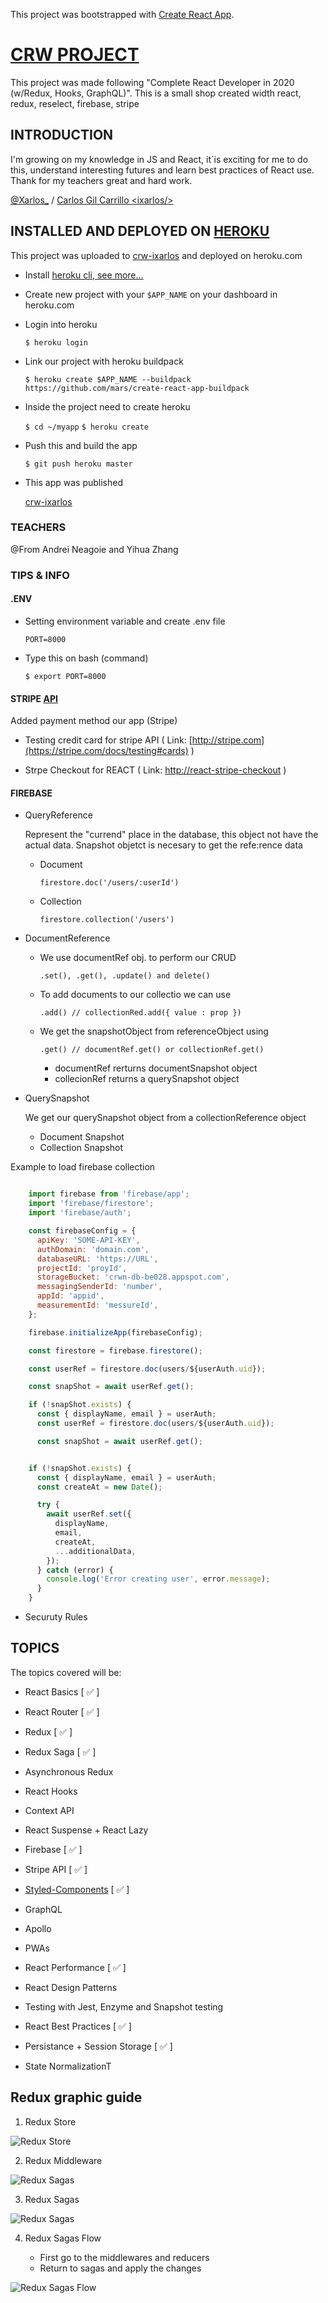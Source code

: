 This project was bootstrapped with [Create React App](https://github.com/facebook/create-react-app).


# [CRW PROJECT](https://crwn-ixarlos.herokuapp.com)
This project was made following "Complete React Developer in 2020 (w/Redux, Hooks, GraphQL)".
This is a small shop created width react, redux, reselect, firebase, stripe



## INTRODUCTION
I'm growing on my knowledge in JS and React, it´is exciting for me to do this, understand interesting futures and learn best practices of React use.
Thank for my teachers great and hard work.

[@Xarlos_](https://twitter.com/Xarlos_) / [Carlos Gil Carrillo &#60;ixarlos/&#62;](https://ixarlos.com/)

## INSTALLED AND DEPLOYED ON [HEROKU](https://crwn-ixarlos.herokuapp.com)

This project was uploaded to [crw-ixarlos](https://crwn-ixarlos.herokuapp.com) and deployed on heroku.com

- Install [heroku cli, see more...](https://devcenter.heroku.com/articles/heroku-cli)

- Create new project with your `$APP_NAME` on your dashboard in heroku.com

- Login into heroku

  `$ heroku login`

- Link our project with heroku buildpack

  `$ heroku create $APP_NAME --buildpack https://github.com/mars/create-react-app-buildpack`

- Inside the project need to create heroku

  `$ cd ~/myapp`
  `$ heroku create`


- Push this and build the app

  `$ git push heroku master`

- This app was published

  [crw-ixarlos](https://crwn-ixarlos.herokuapp.com)

### TEACHERS

@From Andrei Neagoie and Yihua Zhang

### TIPS & INFO

#### .ENV

- Setting environment variable and create .env file

  `PORT=8000`

- Type this on bash (command)

  `$ export PORT=8000`

#### STRIPE [API](https://stripe.com)

Added payment method our app (Stripe)

- Testing credit card for stripe API ( Link: [http://stripe.com](https://stripe.com/docs/testing#cards) )

- Strpe Checkout for REACT ( Link: [http://react-stripe-checkout](https://github.com/azmenak/react-stripe-checkout) )

#### FIREBASE

- QueryReference

  Represent the "currend" place in the database, this object not have the actual data.
  Snapshot objetct is necesary to get the refe:rence data

  - Document

    `firestore.doc('/users/:userId')`

  - Collection

    `firestore.collection('/users')`

- DocumentReference

  - We use documentRef  obj. to perform our CRUD

    `.set(), .get(), .update() and delete()`

  - To add documents to our collectio we can use

    `.add() // collectionRed.add({ value : prop })`

  - We get the snapshotObject from referenceObject using

    `.get() // documentRef.get() or collectionRef.get()`

    - documentRef rerturns documentSnapshot object
    - collecionRef returns a querySnapshot object

- QuerySnapshot

  We get our querySnapshot object from a collectionReference object

  - Document Snapshot
  - Collection Snapshot

Example to load firebase collection

  ```` js

      import firebase from 'firebase/app';
      import 'firebase/firestore';
      import 'firebase/auth';

      const firebaseConfig = {
        apiKey: 'SOME-API-KEY',
        authDomain: 'domain.com',
        databaseURL: 'https://URL',
        projectId: 'proyId',
        storageBucket: 'crwn-db-be028.appspot.com',
        messagingSenderId: 'number',
        appId: 'appid',
        measurementId: 'messureId',
      };

      firebase.initializeApp(firebaseConfig);

      const firestore = firebase.firestore();

      const userRef = firestore.doc(users/${userAuth.uid});

      const snapShot = await userRef.get();

      if (!snapShot.exists) {
        const { displayName, email } = userAuth;
        const userRef = firestore.doc(users/${userAuth.uid});

        const snapShot = await userRef.get();


      if (!snapShot.exists) {
        const { displayName, email } = userAuth;
        const createAt = new Date();

        try {
          await userRef.set({
            displayName,
            email,
            createAt,
            ...additionalData,
          });
        } catch (error) {
          console.log('Error creating user', error.message);
        }
      }

  ````


- Securuty Rules

## TOPICS

The topics covered will be:

- React Basics [ &#9989; ]

- React Router [ &#9989; ]

- Redux [ &#9989; ]

- Redux Saga [ &#9989; ]

- Asynchronous Redux

- React Hooks

- Context API

- React Suspense + React Lazy

- Firebase [ &#9989; ]

- Stripe API [ &#9989; ]

- [Styled-Components](https://github.com/ZhangMYihua/lesson-26) [  &#9989; ]

- GraphQL

- Apollo

- PWAs

- React Performance [ &#9989; ]

- React Design Patterns

- Testing with Jest, Enzyme and Snapshot testing

- React Best Practices [ &#9989; ]

- Persistance + Session Storage [ &#9989; ]

- State NormalizationT


## Redux graphic guide

1. Redux Store

![Redux Store](/src/assets/readme-guide/redux-dispatch.gif "Redux Store")

2. Redux Middleware

![Redux Sagas](/src/assets/readme-guide/redux-middleware.png "Redux Sagas")

3. Redux Sagas

![Redux Sagas](/src/assets/readme-guide/redux-saga-flow.png "Redux Sagas")

4. Redux Sagas Flow

    - First go to the middlewares and reducers
    - Return to sagas and apply the changes


![Redux Sagas Flow](/src/assets/readme-guide/Redux-Saga.png "Redux Sagas Flow")




